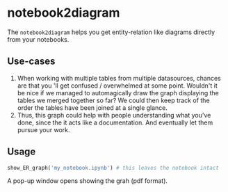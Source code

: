 # notebook2diagram
The `notebook2diagram` helps you get entity-relation like diagrams directly from your notebooks.

## Use-cases
1. When working with multiple tables from multiple datasources, chances are that you 'll get confused / overwhelmed at some point. 
Wouldn't it be nice if we managed to automagically draw the graph displaying the tables we merged together so far? 
We could then keep track of the order the tables have been joined at a single glance.
2. Thus, this graph could help with people understanding what you've done, since the it acts like a documentation. And eventually let them pursue your work.

## Usage
```python
show_ER_graph('my_notebook.ipynb') # this leaves the notebook intact
```
A pop-up window opens showing the grah (pdf format).
